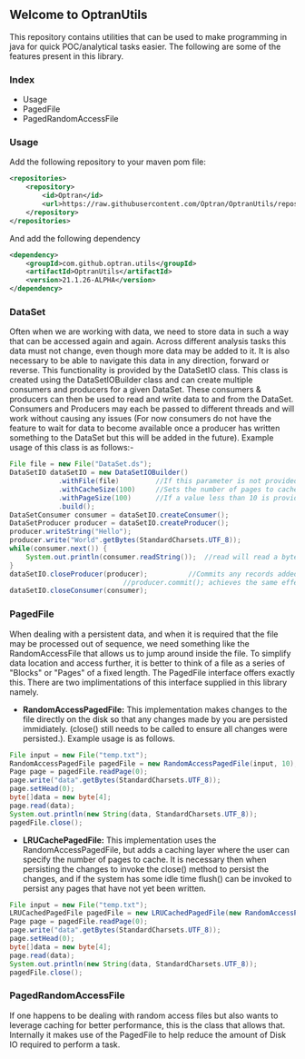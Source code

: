 ## Welcome to OptranUtils

This repository contains utilities that can be used to make programming in java for quick POC/analytical tasks easier. The following are some of the features present in this library.

### Index
- Usage
- PagedFile
- PagedRandomAccessFile

### Usage

Add the following repository to your maven pom file:
``` xml
<repositories>
	<repository>
		<id>Optran</id>
		<url>https://raw.githubusercontent.com/Optran/OptranUtils/repository</url>
	</repository>
</repositories>
```

And add the following dependency

``` xml
<dependency>
	<groupId>com.github.optran.utils</groupId>
	<artifactId>OptranUtils</artifactId>
	<version>21.1.26-ALPHA</version>
</dependency>
```
### DataSet
Often when we are working with data, we need to store data in such a way that can be accessed again and again. Across different analysis tasks this data must not change, even though more data may be added to it. It is also necessary to be able to navigate this data in any direction, forward or reverse. This functionality is provided by the DataSetIO class. This class is created using the DataSetIOBuilder class and can create multiple consumers and producers for a given DataSet. These consumers & producers can then be used to read and write data to and from the DataSet. Consumers and Producers may each be passed to different threads and will work without causing any issues (For now consumers do not have the feature to wait for data to become available once a producer has written something to the DataSet but this will be added in the future). Example usage of this class is as follows:-

``` Java
File file = new File("DataSet.ds");
DataSetIO dataSetIO = new DataSetIOBuilder()
			.withFile(file)			//If this parameter is not provided a temporary file will be created in the users temp directory.
			.withCacheSize(100)		//Sets the number of pages to cache in memory, if this is not provided caching will be disabled.
			.withPageSize(100)		//If a value less than 10 is provided here or this is not set, a default page size of 65536 is used.
			.build();
DataSetConsumer consumer = dataSetIO.createConsumer();
DataSetProducer producer = dataSetIO.createProducer();
producer.writeString("Hello");
producer.write("World".getBytes(StandardCharsets.UTF_8));
while(consumer.next()) {
	System.out.println(consumer.readString());	//read will read a byte[] and readString will convert to string before returning
}
dataSetIO.closeProducer(producer);			//Commits any records added to the DataSet by any producer, not just this one.
							//producer.commit(); achieves the same effect as of now.
dataSetIO.closeConsumer(consumer);
```

### PagedFile
When dealing with a persistent data, and when it is required that the file may be processed out of sequence, we need something like the RandomAccessFile that allows us to jump around inside the file. To simplify data location and access further, it is better to think of a file as a series of "Blocks" or "Pages" of a fixed length.
The PagedFile interface offers exactly this. There are two implimentations of this interface supplied in this library namely.
- **RandomAccessPagedFile:** This implementation makes changes to the file directly on the disk so that any changes made by you are persisted immidiately. (close() still needs to be called to ensure all changes were persisted.). Example usage is as follows.
``` Java
File input = new File("temp.txt");
RandomAccessPagedFile pagedFile = new RandomAccessPagedFile(input, 10);
Page page = pagedFile.readPage(0);
page.write("data".getBytes(StandardCharsets.UTF_8));
page.setHead(0);
byte[]data = new byte[4];
page.read(data);
System.out.println(new String(data, StandardCharsets.UTF_8));
pagedFile.close();
```

- **LRUCachePagedFile:** This implementation uses the RandomAccessPagedFile, but adds a caching layer where the user can specify the number of pages to cache. It is necessary then when persisting the changes to invoke the close() method to persist the changes, and if the system has some idle time flush() can be invoked to persist any pages that have not yet been written.
``` Java
File input = new File("temp.txt");
LRUCachedPagedFile pagedFile = new LRUCachedPagedFile(new RandomAccessPagedFile(input, 10), 10);
Page page = pagedFile.readPage(0);
page.write("data".getBytes(StandardCharsets.UTF_8));
page.setHead(0);
byte[]data = new byte[4];
page.read(data);
System.out.println(new String(data, StandardCharsets.UTF_8));
pagedFile.close();
```

### PagedRandomAccessFile
If one happens to be  dealing with random access files but also wants to leverage caching for better performance, this is the class that allows that. Internally it makes use of the PagedFile to help reduce the amount of Disk IO required to perform a task.
